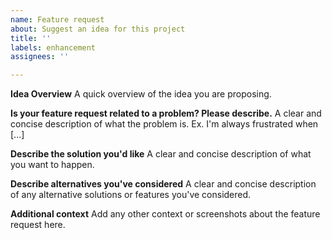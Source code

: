 ```yaml
---
name: Feature request
about: Suggest an idea for this project
title: ''
labels: enhancement
assignees: ''

---
```


<!-- Feature requests can be hard to track when two or more unrelated ideas are included in one issue. Please make a new issue for each idea (make as many as you need to). -->

**Idea Overview**
A quick overview of the idea you are proposing.

**Is your feature request related to a problem? Please describe.**
A clear and concise description of what the problem is. Ex. I'm always frustrated when [...]

**Describe the solution you'd like**
A clear and concise description of what you want to happen.

**Describe alternatives you've considered**
A clear and concise description of any alternative solutions or features you've considered.

**Additional context**
Add any other context or screenshots about the feature request here.
